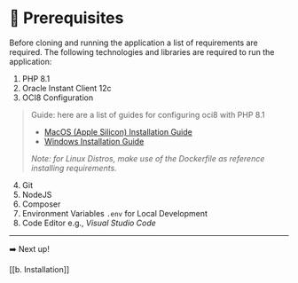 # 📌 Prerequisites

Before cloning and running the application a list of requirements are required. The following technologies and libraries are required to run the application:

1. PHP 8.1
2. Oracle Instant Client 12c
3. OCI8 Configuration

> Guide: here are a list of guides for configuring oci8 with PHP 8.1
> 	- [MacOS (Apple Silicon) Installation Guide](https://gist.github.com/genebit/9c4978922ea11e7db0950d4d51031324)
> 	- [Windows Installation Guide](https://gist.github.com/genebit/5b4876aa85397ec2b76df7d1ca277d58)
> 
> *Note: for Linux Distros, make use of the Dockerfile as reference installing requirements.*

4. Git
5. NodeJS
6. Composer
7. Environment Variables `.env` for Local Development
8. Code Editor e.g., *Visual Studio Code*

---

➡️ Next up!

[[b. Installation]]